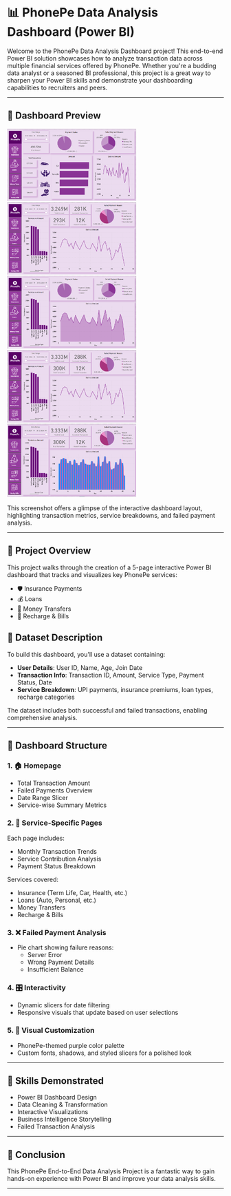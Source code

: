 
# 📊 PhonePe Data Analysis Dashboard (Power BI)

Welcome to the PhonePe Data Analysis Dashboard project! This end-to-end Power BI solution showcases how to analyze transaction data across multiple financial services offered by PhonePe. Whether you're a budding data analyst or a seasoned BI professional, this project is a great way to sharpen your Power BI skills and demonstrate your dashboarding capabilities to recruiters and peers.

---
## 📸 Dashboard Preview
[<img src="https://raw.githubusercontent.com/KrishnaBabu-Khethavath/Phonepe-DashBoard-PowerBI/main/Screenshot%202025-10-14%20214629.png" width="300"/>](https://raw.githubusercontent.com/KrishnaBabu-Khethavath/Phonepe-DashBoard-PowerBI/main/Screenshot%202025-10-14%20214629.png)
[<img src="https://raw.githubusercontent.com/KrishnaBabu-Khethavath/Phonepe-DashBoard-PowerBI/main/Screenshot%202025-10-14%20214557.png" width="300"/>](https://raw.githubusercontent.com/KrishnaBabu-Khethavath/Phonepe-DashBoard-PowerBI/main/Screenshot%202025-10-14%20214557.png)
[<img src="https://raw.githubusercontent.com/KrishnaBabu-Khethavath/Phonepe-DashBoard-PowerBI/main/Screenshot%202025-10-14%20214655.png" width="300"/>](https://raw.githubusercontent.com/KrishnaBabu-Khethavath/Phonepe-DashBoard-PowerBI/main/Screenshot%202025-10-14%20214655.png)
[<img src="https://raw.githubusercontent.com/KrishnaBabu-Khethavath/Phonepe-DashBoard-PowerBI/main/Screenshot%202025-10-14%20214714.png" width="300"/>](https://raw.githubusercontent.com/KrishnaBabu-Khethavath/Phonepe-DashBoard-PowerBI/main/Screenshot%202025-10-14%20214714.png)
[<img src="https://raw.githubusercontent.com/KrishnaBabu-Khethavath/Phonepe-DashBoard-PowerBI/main/Screenshot%202025-10-14%20214735.png" width="300"/>](https://raw.githubusercontent.com/KrishnaBabu-Khethavath/Phonepe-DashBoard-PowerBI/main/Screenshot%202025-10-14%20214735.png)


This screenshot offers a glimpse of the interactive dashboard layout, highlighting transaction metrics, service breakdowns, and failed payment analysis.

---
## 🚀 Project Overview

This project walks through the creation of a 5-page interactive Power BI dashboard that tracks and visualizes key PhonePe services:

- 🛡️ Insurance Payments  
- 💰 Loans  
- 🔁 Money Transfers  
- 📱 Recharge & Bills  



## 📂 Dataset Description

To build this dashboard, you'll use a dataset containing:

- **User Details**: User ID, Name, Age, Join Date  
- **Transaction Info**: Transaction ID, Amount, Service Type, Payment Status, Date  
- **Service Breakdown**: UPI payments, insurance premiums, loan types, recharge categories  

The dataset includes both successful and failed transactions, enabling comprehensive analysis.

---

## 🧠 Dashboard Structure

### 1. 🏠 Homepage
- Total Transaction Amount  
- Failed Payments Overview  
- Date Range Slicer  
- Service-wise Summary Metrics  

### 2. 📄 Service-Specific Pages
Each page includes:
- Monthly Transaction Trends  
- Service Contribution Analysis  
- Payment Status Breakdown  

Services covered:
- Insurance (Term Life, Car, Health, etc.)  
- Loans (Auto, Personal, etc.)  
- Money Transfers  
- Recharge & Bills  

### 3. ❌ Failed Payment Analysis
- Pie chart showing failure reasons:  
  - Server Error  
  - Wrong Payment Details  
  - Insufficient Balance  

### 4. 🎛️ Interactivity
- Dynamic slicers for date filtering  
- Responsive visuals that update based on user selections  

### 5. 🎨 Visual Customization
- PhonePe-themed purple color palette  
- Custom fonts, shadows, and styled slicers for a polished look  

---



## 🧠 Skills Demonstrated

- Power BI Dashboard Design  
- Data Cleaning & Transformation  
- Interactive Visualizations  
- Business Intelligence Storytelling  
- Failed Transaction Analysis  

---

## 📌 Conclusion

This PhonePe End-to-End Data Analysis Project is a fantastic way to gain hands-on experience with Power BI and improve your data analysis skills.

---


